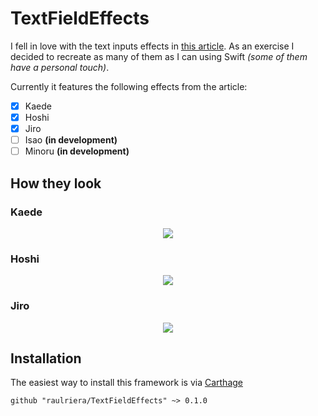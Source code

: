 # TextFieldEffects

I fell in love with the text inputs effects in [this article](http://tympanus.net/codrops/2015/01/08/inspiration-text-input-effects/). As an exercise I decided to recreate as many of them as I can using Swift *(some of them have a personal touch)*.

Currently it features the following effects from the article:

- [x] Kaede
- [x] Hoshi
- [x] Jiro
- [ ] Isao **(in development)**
- [ ] Minoru **(in development)**

## How they look

### Kaede
<p align="center">
<img src="https://raw.githubusercontent.com/raulriera/TextFieldEffects/master/Screenshots/Kaede.gif" />
</p>

### Hoshi
<p align="center">
<img src="https://raw.githubusercontent.com/raulriera/TextFieldEffects/master/Screenshots/Hoshi.gif" />
</p>

### Jiro
<p align="center">
<img src="https://raw.githubusercontent.com/raulriera/TextFieldEffects/master/Screenshots/Jiro.gif" />
</p>

## Installation

The easiest way to install this framework is via [Carthage](https://github.com/Carthage/Carthage)

```
github "raulriera/TextFieldEffects" ~> 0.1.0
```
